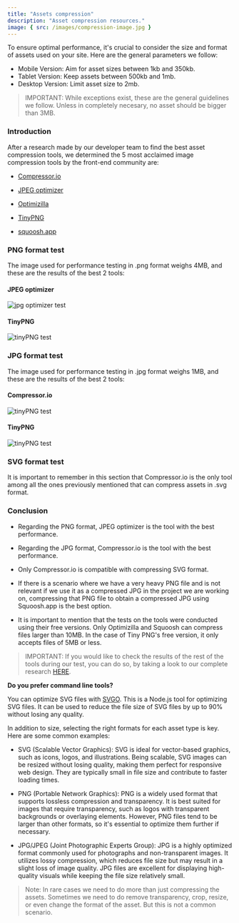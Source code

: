 ```yaml
---
title: "Assets compression"
description: "Asset compression resources."
image: { src: /images/compression-image.jpg }
---
```


To ensure optimal performance, it's crucial to consider the size and format of assets used on your site. Here are the general parameters we follow:

- Mobile Version: Aim for asset sizes between 1kb and 350kb.
- Tablet Version: Keep assets between 500kb and 1mb.
- Desktop Version: Limit asset size to 2mb.

> IMPORTANT: While exceptions exist, these are the general guidelines we follow. Unless in completely necesary, no asset should be bigger than 3MB.

### Introduction

After a research made by our developer team to find the best asset compression tools, we determined the 5 most acclaimed image compression tools by the front-end community are:

- <a href="https://compressor.io/" target="_blank">Compressor.io</a>

- <a href="https://jpeg-optimizer.com/" target="_blank">JPEG optimizer</a>

- <a href="https://imagecompressor.com/" target="_blank">Optimizilla</a>

- <a href="https://tinypng.com/" target="_blank">TinyPNG</a>

- <a href="https://squoosh.app/" target="_blank">squoosh.app</a>

### PNG format test

The image used for performance testing in .png format weighs 4MB, and these are the results of the best 2 tools:

#### JPEG optimizer

![jpg optimizer test](/images/jpegoptimizerpng.png)

#### TinyPNG

![tinyPNG test](/images/tinypngpng.png)

### JPG format test

The image used for performance testing in .jpg format weighs 1MB, and these are the results of the best 2 tools:

#### Compressor.io

![tinyPNG test](/images/compressoriojpg.png)

#### TinyPNG

![tinyPNG test](/images/tinypngjpg.png)

### SVG format test

It is important to remember in this section that Compressor.io is the only tool among all the ones previously mentioned that can compress assets in .svg format.

### Conclusion

- Regarding the PNG format, JPEG optimizer is the tool with the best performance.

- Regarding the JPG format, Compressor.io is the tool with the best performance.

- Only Compressor.io is compatible with compressing SVG format.

- If there is a scenario where we have a very heavy PNG file and is not relevant if we use it as a compressed JPG in the project we are working on, compressing that PNG file to obtain a compressed JPG using Squoosh.app is the best option.

- It is important to mention that the tests on the tools were conducted using their free versions. Only Optimizilla and Squoosh can compress files larger than 10MB. In the case of Tiny PNG's free version, it only accepts files of 5MB or less.

> IMPORTANT: If you would like to check the results of the rest of the tools during our test, you can do so, by taking a look to our complete research <a href="https://docs.google.com/document/d/1yuBmqcXYEPBZDlnMtmNOlVGOT4PBck1c/edit?usp=sharing&ouid=111006603447264063807&rtpof=true&sd=true">HERE</a>.

**Do you prefer command line tools?**

You can optimize SVG files with <a href="https://github.com/svg/svgo" target="_blank">SVGO</a>. This is a Node.js tool for optimizing SVG files. It can be used to reduce the file size of SVG files by up to 90% without losing any quality.

In addition to size, selecting the right formats for each asset type is key. Here are some common examples:

- SVG (Scalable Vector Graphics): SVG is ideal for vector-based graphics, such as icons, logos, and illustrations. Being scalable, SVG images can be resized without losing quality, making them perfect for responsive web design. They are typically small in file size and contribute to faster loading times.

- PNG (Portable Network Graphics): PNG is a widely used format that supports lossless compression and transparency. It is best suited for images that require transparency, such as logos with transparent backgrounds or overlaying elements. However, PNG files tend to be larger than other formats, so it's essential to optimize them further if necessary.

- JPG/JPEG (Joint Photographic Experts Group): JPG is a highly optimized format commonly used for photographs and non-transparent images. It utilizes lossy compression, which reduces file size but may result in a slight loss of image quality. JPG files are excellent for displaying high-quality visuals while keeping the file size relatively small.

> Note: In rare cases we need to do more than just compressing the assets. Sometimes we need to do remove transparency, crop, resize, or even change the format of the asset. But this is not a common scenario.
